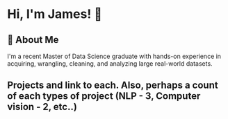 # Hi, I'm James! 👋

## 🚀 About Me
I'm a recent Master of Data Science 
graduate with hands-on experience in acquiring, wrangling,
cleaning, and analyzing large real-world datasets. 

## Projects and link to each. Also, perhaps a count of each types of project (NLP - 3, Computer vision - 2, etc..)